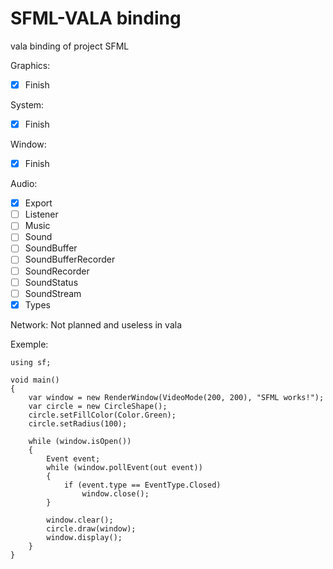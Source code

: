 # SFML-VALA binding

vala binding of project SFML

Graphics:
- [X] Finish 

System:
- [X] Finish 

Window:
- [X] Finish 

Audio:
- [X] Export
- [ ] Listener
- [ ] Music
- [ ] Sound
- [ ] SoundBuffer
- [ ] SoundBufferRecorder
- [ ] SoundRecorder
- [ ] SoundStatus
- [ ] SoundStream
- [X] Types

Network:
    Not planned and useless in vala


Exemple:

```vala
using sf;

void main()
{
    var window = new RenderWindow(VideoMode(200, 200), "SFML works!");
    var circle = new CircleShape();
    circle.setFillColor(Color.Green);
    circle.setRadius(100);

    while (window.isOpen())
    {
        Event event;
        while (window.pollEvent(out event))
        {
            if (event.type == EventType.Closed)
                window.close();
        }

        window.clear();
        circle.draw(window);
        window.display();
    }
}
```
